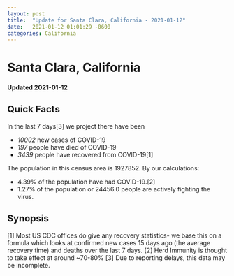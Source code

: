 ```yaml
---
layout: post
title:  "Update for Santa Clara, California - 2021-01-12"
date:   2021-01-12 01:01:29 -0600
categories: California
---
```


# Santa Clara, California
#### Updated 2021-01-12

## Quick Facts

In the last 7 days[3] we project there have been
- *10002* new cases of COVID-19
- *197* people have died of COVID-19
- *3439* people have recovered from COVID-19[1]

The population in this census area is 1927852. By our calculations:
- 4.39% of the population have had COVID-19.[2]
- 1.27% of the population or 24456.0 people are actively fighting the virus.

## Synopsis




[1] Most US CDC offices do give any recovery statistics- we base this on a formula which looks at confirmed new cases
15 days ago (the average recovery time) and deaths over the last 7 days.
[2] Herd Immunity is thought to take effect at around ~70-80%
[3] Due to reporting delays, this data may be incomplete. 
    